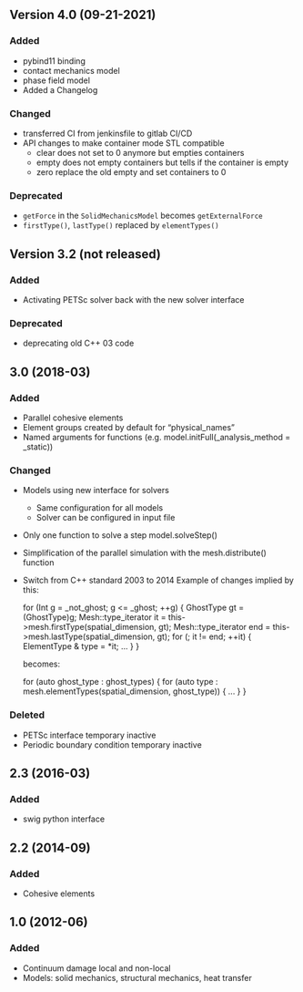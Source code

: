 ## Version 4.0 (09-21-2021)

### Added
  
- pybind11 binding
- contact mechanics model
- phase field model
- Added a Changelog

### Changed

- transferred CI from jenkinsfile to gitlab CI/CD
- API changes to make container mode STL compatible
  - clear does not set to 0 anymore but empties containers
  - empty does not empty containers but tells if the container is empty
  - zero replace the old empty and set containers to 0
  
### Deprecated

- `getForce` in the `SolidMechanicsModel` becomes `getExternalForce`
- `firstType()`, `lastType()` replaced by `elementTypes()`

## Version 3.2 (not released)

### Added

- Activating PETSc solver back with the new solver interface

### Deprecated 

- deprecating old C++ 03 code


## 3.0 (2018-03)

### Added

- Parallel cohesive elements
- Element groups created by default for “physical_names”
- Named arguments for functions (e.g. model.initFull(_analysis_method = _static))

### Changed

- Models using new interface for solvers
  - Same configuration for all models
  - Solver can be configured in input file
- Only one function to solve a step model.solveStep()
- Simplification of the parallel simulation with the mesh.distribute() function
- Switch from C++ standard 2003 to 2014 Example of changes implied by this:

   for (Int g = _not_ghost; g <= _ghost; ++g) {
      GhostType gt = (GhostType)g;
      Mesh::type_iterator it = this->mesh.firstType(spatial_dimension, gt);
      Mesh::type_iterator end = this->mesh.lastType(spatial_dimension, gt);
      for (; it != end; ++it) {
        ElementType & type = *it;
        ...
      }
    }

  becomes:

    for (auto ghost_type : ghost_types) {
      for (auto type : mesh.elementTypes(spatial_dimension,
                                         ghost_type)) {
        ...
      }
    }

### Deleted

- PETSc interface temporary inactive
- Periodic boundary condition temporary inactive

## 2.3 (2016-03)

### Added

- swig python interface

## 2.2 (2014-09)

### Added
- Cohesive elements

## 1.0 (2012-06)

### Added
- Continuum damage local and non-local
- Models: solid mechanics, structural mechanics, heat transfer

